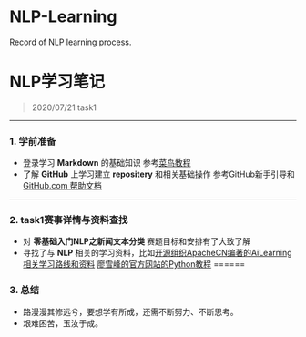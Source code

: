 # NLP-Learning
Record of NLP learning process.

NLP学习笔记
===========
> 2020/07/21 task1
----------
### 1. 学前准备  
* 登录学习 __Markdown__ 的基础知识    参考[菜鸟教程](https://www.runoob.com)
* 了解 __GitHub__ 上学习建立 __repositery__ 和相关基础操作  参考GitHub新手引导和[GitHub.com 帮助文档](https://docs.github.com/cn)
-----
### 2. task1赛事详情与资料查找
* 对 __零基础入门NLP之新闻文本分类__ 赛题目标和安排有了大致了解  
* 寻找了与 __NLP__ 相关的学习资料，比如[开源组织ApacheCN编著的AiLearning相关学习路线和资料](https://github.com/ToNextOne2018/AiLearning) [廖雪峰的官方网站的Python教程](https://www.liaoxuefeng.com/wiki/1016959663602400)
======
### 3. 总结
* 路漫漫其修远兮，要想学有所成，还需不断努力、不断思考。
* 艰难困苦，玉汝于成。
